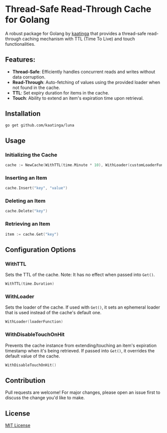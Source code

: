 # Thread-Safe Read-Through Cache for Golang

A robust package for Golang by [kaatinga](https://github.com/kaatinga) that provides a thread-safe read-through caching
mechanism with TTL (Time To Live) and touch functionalities.

## Features:

- **Thread-Safe**: Efficiently handles concurrent reads and writes without data corruption.
- **Read-Through**: Auto-fetching of values using the provided loader when not found in the cache.
- **TTL**: Set expiry duration for items in the cache.
- **Touch**: Ability to extend an item's expiration time upon retrieval.

## Installation

```bash
go get github.com/kaatinga/luna
```

## Usage

### Initializing the Cache

```go
cache := NewCache(WithTTL(time.Minute * 10), WithLoader(customLoaderFunction))
```

### Inserting an Item

```go
cache.Insert("key", "value")
```

### Deleting an Item

```go
cache.Delete("key")
```

### Retrieving an Item

```go
item := cache.Get("key")
```

## Configuration Options

### WithTTL

Sets the TTL of the cache. Note: It has no effect when passed into `Get()`.

```go
WithTTL(time.Duration)
```

### WithLoader

Sets the loader of the cache. If used with `Get()`, it sets an ephemeral loader that is used instead of the cache's
default one.

```go
WithLoader(loaderFunction)
```

### WithDisableTouchOnHit

Prevents the cache instance from extending/touching an item's expiration timestamp when it's being retrieved. If passed
into `Get()`, it overrides the default value of the cache.

```go
WithDisableTouchOnHit()
```

## Contribution

Pull requests are welcome! For major changes, please open an issue first to discuss the change you'd like to make.

## License

[MIT License](LICENSE.md)